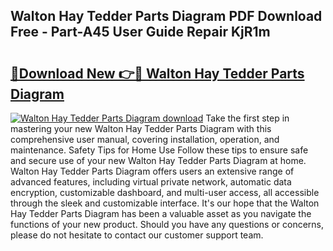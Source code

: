 ## Walton Hay Tedder Parts Diagram PDF Download Free - Part-A45 User Guide Repair KjR1m

# <h2><a href="http://dfi3xm2.blite.top/?on=Walton+Hay+Tedder+Parts+Diagram">🔗Download New 👉🔴 Walton Hay Tedder Parts Diagram</a></h2>

[![Walton Hay Tedder Parts Diagram download](https://i.imgur.com/lujVjoI.png)](http://dfi3xm2.blite.top/?on=Walton+Hay+Tedder+Parts+Diagram)
Take the first step in mastering your new Walton Hay Tedder Parts Diagram with this comprehensive user manual, covering installation, operation, and maintenance. Safety Tips for Home Use Follow these tips to ensure safe and secure use of your new Walton Hay Tedder Parts Diagram at home. Walton Hay Tedder Parts Diagram offers users an extensive range of advanced features, including virtual private network, automatic data encryption, customizable dashboard, and multi-user access, all accessible through the sleek and customizable interface. It's our hope that the Walton Hay Tedder Parts Diagram has been a valuable asset as you navigate the functions of your new product. Should you have any questions or concerns, please do not hesitate to contact our customer support team.
